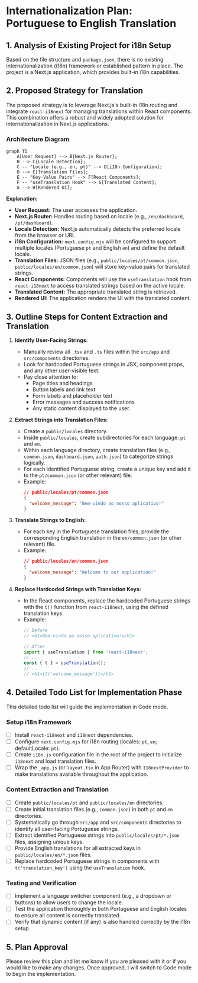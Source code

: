 # Internationalization Plan: Portuguese to English Translation

## 1. Analysis of Existing Project for i18n Setup

Based on the file structure and `package.json`, there is no existing internationalization (i18n) framework or established pattern in place. The project is a Next.js application, which provides built-in i18n capabilities.

## 2. Proposed Strategy for Translation

The proposed strategy is to leverage Next.js's built-in i18n routing and integrate `react-i18next` for managing translations within React components. This combination offers a robust and widely adopted solution for internationalization in Next.js applications.

### Architecture Diagram

```mermaid
graph TD
    A[User Request] --> B{Next.js Router};
    B --> C{Locale Detection};
    C -- "Locale (e.g., en, pt)" --> D[i18n Configuration];
    D --> E[Translation Files];
    E -- "Key-Value Pairs" --> F[React Components];
    F -- "useTranslation Hook" --> G[Translated Content];
    G --> H[Rendered UI];
```

**Explanation:**

*   **User Request:** The user accesses the application.
*   **Next.js Router:** Handles routing based on locale (e.g., `/en/dashboard`, `/pt/dashboard`).
*   **Locale Detection:** Next.js automatically detects the preferred locale from the browser or URL.
*   **i18n Configuration:** `next.config.mjs` will be configured to support multiple locales (Portuguese `pt` and English `en`) and define the default locale.
*   **Translation Files:** JSON files (e.g., `public/locales/pt/common.json`, `public/locales/en/common.json`) will store key-value pairs for translated strings.
*   **React Components:** Components will use the `useTranslation` hook from `react-i18next` to access translated strings based on the active locale.
*   **Translated Content:** The appropriate translated string is retrieved.
*   **Rendered UI:** The application renders the UI with the translated content.

## 3. Outline Steps for Content Extraction and Translation

1.  **Identify User-Facing Strings:**
    *   Manually review all `.tsx` and `.ts` files within the `src/app` and `src/components` directories.
    *   Look for hardcoded Portuguese strings in JSX, component props, and any other user-visible text.
    *   Pay close attention to:
        *   Page titles and headings
        *   Button labels and link text
        *   Form labels and placeholder text
        *   Error messages and success notifications
        *   Any static content displayed to the user.

2.  **Extract Strings into Translation Files:**
    *   Create a `public/locales` directory.
    *   Inside `public/locales`, create subdirectories for each language: `pt` and `en`.
    *   Within each language directory, create translation files (e.g., `common.json`, `dashboard.json`, `auth.json`) to categorize strings logically.
    *   For each identified Portuguese string, create a unique key and add it to the `pt/common.json` (or other relevant) file.
    *   Example:
        ```json
        // public/locales/pt/common.json
        {
          "welcome_message": "Bem-vindo ao nosso aplicativo!"
        }
        ```

3.  **Translate Strings to English:**
    *   For each key in the Portuguese translation files, provide the corresponding English translation in the `en/common.json` (or other relevant) file.
    *   Example:
        ```json
        // public/locales/en/common.json
        {
          "welcome_message": "Welcome to our application!"
        }
        ```

4.  **Replace Hardcoded Strings with Translation Keys:**
    *   In the React components, replace the hardcoded Portuguese strings with the `t()` function from `react-i18next`, using the defined translation keys.
    *   Example:
        ```typescript
        // Before
        // <h1>Bem-vindo ao nosso aplicativo!</h1>

        // After
        import { useTranslation } from 'react-i18next';
        // ...
        const { t } = useTranslation();
        // ...
        // <h1>{t('welcome_message')}</h1>
        ```

## 4. Detailed Todo List for Implementation Phase

This detailed todo list will guide the implementation in Code mode.

### Setup i18n Framework

*   [ ] Install `react-i18next` and `i18next` dependencies.
*   [ ] Configure `next.config.mjs` for i18n routing (locales: `pt`, `en`; defaultLocale: `pt`).
*   [ ] Create `i18n.js` configuration file in the root of the project to initialize `i18next` and load translation files.
*   [ ] Wrap the `_app.js` (or `layout.tsx` in App Router) with `I18nextProvider` to make translations available throughout the application.

### Content Extraction and Translation

*   [ ] Create `public/locales/pt` and `public/locales/en` directories.
*   [ ] Create initial translation files (e.g., `common.json`) in both `pt` and `en` directories.
*   [ ] Systematically go through `src/app` and `src/components` directories to identify all user-facing Portuguese strings.
*   [ ] Extract identified Portuguese strings into `public/locales/pt/*.json` files, assigning unique keys.
*   [ ] Provide English translations for all extracted keys in `public/locales/en/*.json` files.
*   [ ] Replace hardcoded Portuguese strings in components with `t('translation_key')` using the `useTranslation` hook.

### Testing and Verification

*   [ ] Implement a language switcher component (e.g., a dropdown or buttons) to allow users to change the locale.
*   [ ] Test the application thoroughly in both Portuguese and English locales to ensure all content is correctly translated.
*   [ ] Verify that dynamic content (if any) is also handled correctly by the i18n setup.

## 5. Plan Approval

Please review this plan and let me know if you are pleased with it or if you would like to make any changes. Once approved, I will switch to Code mode to begin the implementation.
